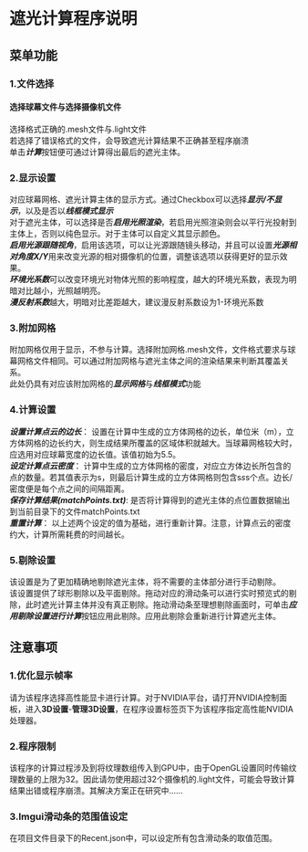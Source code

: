 # 遮光计算程序说明
## 菜单功能
### 1.文件选择
#### 选择球幕文件与选择摄像机文件
选择格式正确的.mesh文件与.light文件  
若选择了错误格式的文件，会导致遮光计算结果不正确甚至程序崩溃  
单击***计算***按钮便可通过计算得出最后的遮光主体。
### 2.显示设置
对应球幕网格、遮光计算主体的显示方式。通过Checkbox可以选择***显示/不显示***，以及是否以***线框模式显示***   
对于遮光主体，可以选择是否***启用光照渲染***，若启用光照渲染则会以平行光投射到主体上，否则以纯色显示。对于主体可以自定义其显示颜色。  
***启用光源跟随视角***，启用该选项，可以让光源跟随镜头移动，并且可以设置***光源相对角度X/Y***用来改变光源的相对摄像机的位置，调整该选项以获得更好的显示效果。  
***环境光系数***可以改变环境光对物体光照的影响程度，越大的环境光系数，表现为明暗对比越小，光照越明亮。  
***漫反射系数***越大，明暗对比差距越大，建议漫反射系数设为1-环境光系数
### 3.附加网格
附加网格仅用于显示，不参与计算。选择附加网格.mesh文件，文件格式要求与球幕网格文件相同。可以通过附加网格与遮光主体之间的渲染结果来判断其覆盖关系。  
此处仍具有对应该附加网格的***显示网格***与***线框模式***功能
### 4.计算设置
***设置计算点云的边长***： 设置在计算中生成的立方体网格的边长，单位米（m），立方体网格的边长约大，则生成结果所覆盖的区域体积就越大。当球幕网格较大时，应选用对应球幕宽度的边长值。该值初始为5.5。  
***设定计算点云密度***： 计算中生成的立方体网格的密度，对应立方体边长所包含的点的数量。若其值表示为s，则最后计算生成的立方体网格则包含s*s*s个点。边长/密度便是每个点之间的间隔距离。  
***保存计算结果(matchPoints.txt)***: 是否将计算得到的遮光主体的点位置数据输出到当前目录下的文件matchPoints.txt  
***重置计算***： 以上述两个设定的值为基础，进行重新计算。注意，计算点云的密度约大，计算所需耗费的时间越长。
### 5.剔除设置
该设置是为了更加精确地剔除遮光主体，将不需要的主体部分进行手动剔除。  
该设置提供了球形剔除以及平面剔除。拖动对应的滑动条可以进行实时预览式的剔除，此时遮光计算主体并没有真正剔除。拖动滑动条至理想剔除画面时，可单击***应用剔除设置进行计算***按钮应用此剔除。应用此剔除会重新进行计算遮光主体。

## 注意事项
### 1.优化显示帧率
请为该程序选择高性能显卡进行计算。对于NVIDIA平台，请打开NVIDIA控制面板，进入**3D设置**-**管理3D设置**，在程序设置标签页下为该程序指定高性能NVIDIA处理器。
### 2.程序限制
该程序的计算过程涉及到将纹理数组传入到GPU中，由于OpenGL设置同时传输纹理数量的上限为32。因此请勿使用超过32个摄像机的.light文件，可能会导致计算结果出错或程序崩溃。其解决方案正在研究中......
### 3.Imgui滑动条的范围值设定
在项目文件目录下的Recent.json中，可以设定所有包含滑动条的取值范围。